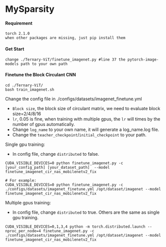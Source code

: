 # MySparsity
#### Requirement
```
torch 2.1.0
when other packages are missing, just pip install them
```
#### Get Start
```
change ./Ternary-ViT/finetune_imagenet.py #line 37 the pytorch-image-models path to your own path 
```

#### Finetune the Block Circulant CNN
```
cd ./Ternary-ViT/
bash train_imagenet.sh
```
Change the config file  in ./configs/datasets/imagenet_finetune.yml
- `Block size`, the block size of circulant matrix, we need to evaluate block size=2/4/8/16
- `lr`, 0.05 is fine, when training with multiple gpus, the `lr` will times by the number of gpus automatically.
- Change `log_name` to your own name, it will generate a log_name.log file.
- Change the `teacher_checkpoint`/`initial_checkpoint` to your path.

Single gpu training:
- In config file, change  `distributed` to false.
```
CUDA_VISIBLE_DEVICES=0 python finetune_imagenet.py -c [your_config_path] [your_dataset_path]  --model finetune_imagenet_cir_nas_mobilenetv2_fix

# For example:
CUDA_VISIBLE_DEVICES=0 python finetune_imagenet.py -c ./configs/datasets/imagenet_finetune.yml /opt/dataset/imagenet --model finetune_imagenet_cir_nas_mobilenetv2_fix

```
Multiple gpus training:
- In config file, change  `distributed` to true. Others are the same as single gpu training.
```
CUDA_VISIBLE_DEVICES=0,1,3,4 python -m torch.distributed.launch --nproc_per_node=4 finetune_imagenet.py -c ./configs/datasets/imagenet_finetune.yml /opt/dataset/imagenet --model finetune_imagenet_cir_nas_mobilenetv2_fix
```
